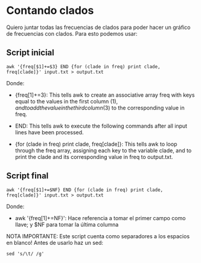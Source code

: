 # Contando clados

Quiero juntar todas las frecuencias de clados para poder hacer un gráfico de frecuencias con clados. Para esto podemos usar:

## Script inicial

`awk '{freq[$1]+=$3} END {for (clade in freq) print clade, freq[clade]}' input.txt > output.txt`

Donde:

- {freq[$1]+=$3}: This tells awk to create an associative array freq with keys equal to the values in the first column ($1), and to add the value in the third column ($3) to the corresponding value in freq.

- END: This tells awk to execute the following commands after all input lines have been processed.

- {for (clade in freq) print clade, freq[clade]}: This tells awk to loop through the freq array, assigning each key to the variable clade, and to print the clade and its corresponding value in freq to output.txt.


## Script final

`awk '{freq[$1]+=$NF} END {for (clade in freq) print clade, freq[clade]}' input.txt > output.txt`
 
Donde:

- awk '{freq[$1]+=$NF}': Hace referencia a tomar el primer campo como llave; y $NF para tomar la última columna


NOTA IMPORTANTE: Este script cuenta como separadores a los espacios en blanco! Antes de usarlo haz un sed:

`sed 's/\t/ /g'`

